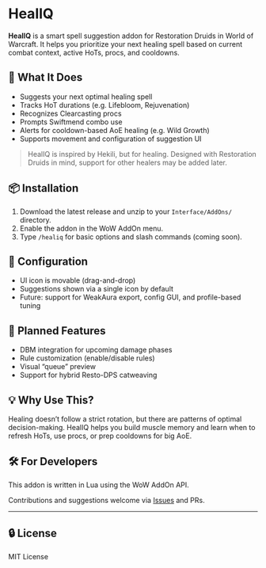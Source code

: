 # HealIQ

**HealIQ** is a smart spell suggestion addon for Restoration Druids in World of Warcraft. It helps you prioritize your next healing spell based on current combat context, active HoTs, procs, and cooldowns.

## 🧠 What It Does

- Suggests your next optimal healing spell
- Tracks HoT durations (e.g. Lifebloom, Rejuvenation)
- Recognizes Clearcasting procs
- Prompts Swiftmend combo use
- Alerts for cooldown-based AoE healing (e.g. Wild Growth)
- Supports movement and configuration of suggestion UI

> HealIQ is inspired by Hekili, but for healing. Designed with Restoration Druids in mind, support for other healers may be added later.

## 📦 Installation

1. Download the latest release and unzip to your `Interface/AddOns/` directory.
2. Enable the addon in the WoW AddOn menu.
3. Type `/healiq` for basic options and slash commands (coming soon).

## 🔧 Configuration

- UI icon is movable (drag-and-drop)
- Suggestions shown via a single icon by default
- Future: support for WeakAura export, config GUI, and profile-based tuning

## 📜 Planned Features

- DBM integration for upcoming damage phases
- Rule customization (enable/disable rules)
- Visual “queue” preview
- Support for hybrid Resto-DPS catweaving

## 💡 Why Use This?

Healing doesn’t follow a strict rotation, but there are patterns of optimal decision-making. HealIQ helps you build muscle memory and learn when to refresh HoTs, use procs, or prep cooldowns for big AoE.

## 🛠 For Developers

This addon is written in Lua using the WoW AddOn API.

Contributions and suggestions welcome via [Issues](https://github.com/djdefi/healiq/issues) and PRs.

---

## 🔒 License

MIT License
